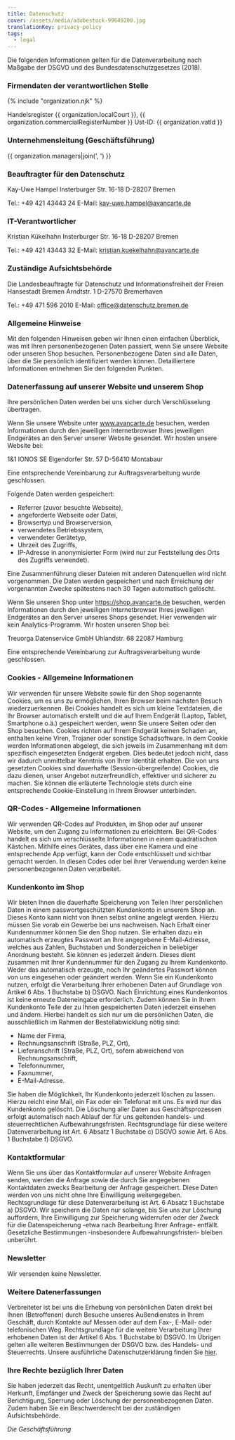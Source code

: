 ```yaml
---
title: Datenschutz
cover: /assets/media/adobestock-99649200.jpg
translationKey: privacy-policy
tags:
  - legal
---
```

Die folgenden Informationen gelten für die Datenverarbeitung nach Maßgabe der DSGVO und des Bundesdatenschutzgesetzes (2018).

### Firmendaten der verantwortlichen Stelle

{% include "organization.njk" %}

Handelsregister {{ organization.localCourt }}, {{ organization.commercialRegisterNumber }}
Ust-ID: {{ organization.vatId }}

### Unternehmensleitung (Geschäftsführung)

{{ organization.managers|join(', ') }}

### Beauftragter für den Datenschutz

Kay-Uwe Hampel
Insterburger Str. 16-18
D-28207 Bremen

Tel.: +49 421 43443 24
E-Mail: <kay-uwe.hampel@avancarte.de>

### IT-Verantwortlicher

Kristian Kükelhahn
Insterburger Str. 16-18
D-28207 Bremen

Tel.: +49 421 43443 32
E-Mail: <kristian.kuekelhahn@avancarte.de>

### Zuständige Aufsichtsbehörde

Die Landesbeauftragte für Datenschutz und Informationsfreiheit der Freien Hansestadt Bremen
Arndtstr. 1
D-27570 Bremerhaven

Tel.: +49 471 596 2010
E-Mail: <office@datenschutz.bremen.de>

### Allgemeine Hinweise

Mit den folgenden Hinweisen geben wir Ihnen einen einfachen Überblick, was mit Ihren personenbezogenen Daten passiert, wenn Sie unsere Website oder unseren Shop besuchen. Personenbezogene Daten sind alle Daten, über die Sie persönlich identifiziert werden können. Detailliertere Informationen entnehmen Sie den folgenden Punkten.

### Datenerfassung auf unserer Website und unserem Shop

Ihre persönlichen Daten werden bei uns sicher durch Verschlüsselung übertragen.

Wenn Sie unsere Website unter www.avancarte.de besuchen, werden Informationen durch den jeweiligen Internetbrowser Ihres jeweiligen Endgerätes an den Server unserer Website gesendet. Wir hosten unsere Website bei:

1&1 IONOS SE
Elgendorfer Str. 57
D-56410 Montabaur

Eine entsprechende Vereinbarung zur Auftragsverarbeitung wurde geschlossen.

Folgende Daten werden gespeichert:

- Referrer (zuvor besuchte Webseite),
- angeforderte Webseite oder Datei,
- Browsertyp und Browserversion,
- verwendetes Betriebssystem,
- verwendeter Gerätetyp,
- Uhrzeit des Zugriffs,
- IP-Adresse in anonymisierter Form (wird nur zur Feststellung des Orts des Zugriffs verwendet).

Eine Zusammenführung dieser Dateien mit anderen Datenquellen wird nicht vorgenommen. Die Daten werden gespeichert und nach Erreichung der vorgenannten Zwecke spätestens nach 30 Tagen automatisch gelöscht.

Wenn Sie unseren Shop unter <https://shop.avancarte.de> besuchen, werden Informationen durch den jeweiligen Internetbrowser Ihres jeweiligen Endgerätes an den Server unseres Shops gesendet. Hier verwenden wir kein Analytics-Programm. Wir hosten unseren Shop bei:

Treuorga Datenservice GmbH
Uhlandstr. 68
22087 Hamburg

Eine entsprechende Vereinbarung zur Auftragsverarbeitung wurde geschlossen.

### Cookies - Allgemeine Informationen

Wir verwenden für unsere Website sowie für den Shop sogenannte Cookies, um es uns zu ermöglichen, Ihren Browser beim nächsten Besuch wiederzuerkennen. Bei Cookies handelt es sich um kleine Textdateien, die Ihr Browser automatisch erstellt und die auf Ihrem Endgerät (Laptop, Tablet, Smartphone o.ä.) gespeichert werden, wenn Sie unsere Seiten oder den Shop besuchen. Cookies richten auf Ihrem Endgerät keinen Schaden an, enthalten keine Viren, Trojaner oder sonstige Schadsoftware. In dem Cookie werden Informationen abgelegt, die sich jeweils im Zusammenhang mit dem spezifisch eingesetzten Endgerät ergeben. Dies bedeutet jedoch nicht, dass wir dadurch unmittelbar Kenntnis von Ihrer Identität erhalten. Die von uns gesetzten Cookies sind dauerhafte (Session-übergreifende) Cookies, die dazu dienen, unser Angebot nutzerfreundlich, effektiver und sicherer zu machen.
Sie können die erläuterte Technologie stets durch eine entsprechende Cookie-Einstellung in Ihrem Browser unterbinden.

### QR-Codes - Allgemeine Informationen

Wir verwenden QR-Codes auf Produkten, im Shop oder auf unserer Website, um den Zugang zu Informationen zu erleichtern. Bei QR-Codes handelt es sich um verschlüsselte Informationen in einem quadratischen Kästchen. Mithilfe eines Gerätes, dass über eine Kamera und eine entsprechende App verfügt, kann der Code entschlüsselt und sichtbar gemacht werden. In diesen Codes oder bei ihrer Verwendung werden keine personenbezogenen Daten verarbeitet.

### Kundenkonto im Shop

Wir bieten Ihnen die dauerhafte Speicherung von Teilen Ihrer persönlichen Daten in einem passwortgeschützten Kundenkonto in unserem Shop an. Dieses Konto kann nicht von Ihnen selbst online angelegt werden. Hierzu müssen Sie vorab ein Gewerbe bei uns nachweisen. Nach Erhalt einer Kundennummer können Sie den Shop nutzen. Sie erhalten dazu ein automatisch erzeugtes Passwort an Ihre angegebene E-Mail-Adresse, welches aus Zahlen, Buchstaben und Sonderzeichen in beliebiger Anordnung besteht. Sie können es jederzeit ändern. Dieses dient zusammen mit Ihrer Kundennummer für den Zugang zu Ihrem Kundenkonto. Weder das automatisch erzeugte, noch Ihr geändertes Passwort können von uns eingesehen oder geändert werden. Wenn Sie ein Kundenkonto nutzen, erfolgt die Verarbeitung Ihrer erhobenen Daten auf Grundlage von Artikel 6 Abs. 1 Buchstabe b) DSGVO. Nach Einrichtung eines Kundenkontos ist keine erneute Dateneingabe erforderlich. Zudem können Sie in Ihrem Kundenkonto Teile der zu Ihnen gespeicherten Daten jederzeit einsehen und ändern. Hierbei handelt es sich nur um die persönlichen Daten, die ausschließlich im Rahmen der Bestellabwicklung nötig sind:

- Name der Firma,
- Rechnungsanschrift (Straße, PLZ, Ort),
- Lieferanschrift (Straße, PLZ, Ort), sofern abweichend von Rechnungsanschrift,
- Telefonnummer,
- Faxnummer,
- E-Mail-Adresse.

Sie haben die Möglichkeit, Ihr Kundenkonto jederzeit löschen zu lassen. Hierzu reicht eine Mail, ein Fax oder ein Telefonat mit uns. Es wird nur das Kundenkonto gelöscht. Die Löschung aller Daten aus Geschäftsprozessen erfolgt automatisch nach Ablauf der für uns geltenden handels- und steuerrechtlichen Aufbewahrungsfristen. Rechtsgrundlage für diese weitere Datenverarbeitung ist Art. 6 Absatz 1 Buchstabe c) DSGVO sowie Art. 6 Abs. 1 Buchstabe f) DSGVO.

### Kontaktformular

Wenn Sie uns über das Kontaktformular auf unserer Website Anfragen senden, werden die Anfrage sowie die durch Sie angegebenen Kontaktdaten zwecks Bearbeitung der Anfrage gespeichert. Diese Daten werden von uns nicht ohne Ihre Einwilligung weitergegeben. Rechtsgrundlage für diese Datenverarbeitung ist Art. 6 Absatz 1 Buchstabe a) DSGVO. Wir speichern die Daten nur solange, bis Sie uns zur Löschung auffordern, Ihre Einwilligung zur Speicherung widerrufen oder der Zweck für die Datenspeicherung -etwa nach Bearbeitung Ihrer Anfrage- entfällt. Gesetzliche Bestimmungen -insbesondere Aufbewahrungsfristen- bleiben unberührt.

### Newsletter

Wir versenden keine Newsletter.

### Weitere Datenerfassungen

Verbreiteter ist bei uns die Erhebung von persönlichen Daten direkt bei Ihnen (Betroffenen) durch Besuche unseres Außendienstes in Ihrem Geschäft, durch Kontakte auf Messen oder auf dem Fax-, E-Mail- oder telefonischen Weg. Rechtsgrundlage für die weitere Verarbeitung Ihrer erhobenen Daten ist der Artikel 6 Abs. 1 Buchstabe b) DSGVO. Im Übrigen gelten alle weiteren Bestimmungen der DSGVO bzw. des Handels- und Steuerrechts. Unsere ausführliche Datenschutzerklärung finden Sie [hier](/assets/media/datenschutz-v3.pdf).

### Ihre Rechte bezüglich Ihrer Daten

Sie haben jederzeit das Recht, unentgeltlich Auskunft zu erhalten über Herkunft, Empfänger und Zweck der Speicherung sowie das Recht auf Berichtigung, Sperrung oder Löschung der personenbezogenen Daten. Zudem haben Sie ein Beschwerderecht bei der zuständigen Aufsichtsbehörde.

*Die Geschäftsführung*
